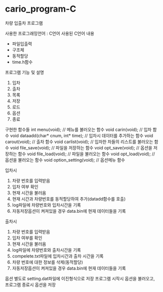 # cario_program-C

차량 입출차 프로그램

사용한 프로그래밍언어 : C언어
사용된 C언어 내용
- 파일입출력
- 구조체
- 동적할당
- time.h함수

프로그램 기능 및 설명
1. 입차
2. 출차
3. 목록
4. 저장
5. 로드
6. 옵션
7. 종료

구현한 함수들
int menu(void); // 메뉴를 불러오는 함수
void carin(void); // 입차 함수
void dataadd(char* cnum, int* time); // 입차시 데이터를 추가하는 함수
void carout(void); // 출차 함수
void carlist(void); // 입차한 차들의 리스트를 불러오는 함수
void file_save(void); // 파일을 저장하는 함수
void opt_save(void); // 옵션을 저장하는 함수
void file_load(void); // 파일을 불러오는 함수
void opt_load(void); // 옵션을 불러오는 함수
void option_setting(void); // 옵션메뉴 함수

입차시
1. 차량 번호를 입력받음
2. 입차 여부 확인
3. 현재 시간을 불러옴
4. 현재 시간과 차량번호를 동적할당하여 추가(datadd함수를 호출)
5. log파일에 차량번호와 입차시간을 기록
6. 자동저장옵션이 켜져있을 경우 data.bin에 현재 데이터들을 기록

출차시
1. 차량 번호를 입력받음
2. 입차 여부를 확인
3. 현재 시간을 불러옴
4. log파일에 차량번호와 출차시간을 기록
5. compelete.txt파일에 입차시간과 출차 시간을 기록
6. 차량 번호에 대한 정보를 삭제(동적할당)
7. 자동저장옵션이 켜져있을 경우 data.bin에 현재 데이터들을 기록

옵션
별도로 setting.dat파일에 이진형식으로 저장
프로그램 시작시 옵션을 불러오고, 프로그램 종료시 옵션을 저장
